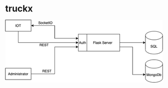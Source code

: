 # truckx



![architecture](https://github.com/amalsalimcode/truckx/blob/main/readme_img/truckx.png)
